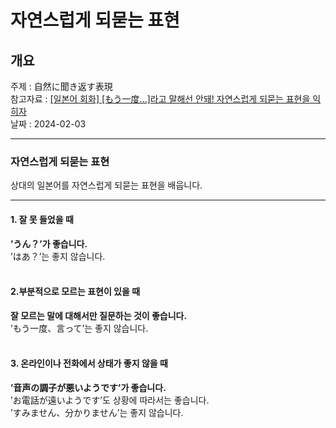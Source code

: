 # 자연스럽게 되묻는 표현

## 개요

주제 : 自然に聞き返す表現<br>
참고자료 : [[일본어 회화] [もう一度…]라고 말해선 안돼! 자연스럽게 되묻는 표현을 익히자](https://youtu.be/b-x_EIPVhJE?si=6q0SEeu_ywcrU7jr)<br>
날짜 : 2024-02-03<br>

---

### 자연스럽게 되묻는 표현

상대의 일본어를 자연스럽게 되묻는 표현을 배웁니다.<br>

---

#### 1. 잘 못 들었을 때

**’うん？’가 좋습니다.**<br>
’はあ？’는 좋지 않습니다.<br><br>

#### 2.부분적으로 모르는 표현이 있을 때

**잘 모르는 말에 대해서만 질문하는 것이 좋습니다.**<br>
’もう一度、言って’는 좋지 않습니다.<br><br>

#### 3. 온라인이나 전화에서 상태가 좋지 않을 때

**’音声の調子が悪いようです’가 좋습니다.**<br>
’お電話が遠いようです’도 상황에 따라서는 좋습니다.<br>
’すみません、分かりません’는 좋지 않습니다.
